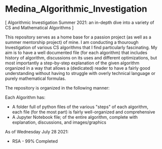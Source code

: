 # Medina_Algorithmic_Investigation
[ Algorithmic Investigation Summer 2021: an in-depth dive into a variety of CS and Mathematical Algorithms ] 


This repository serves as a home base for a passion project (as well as a summer mentorship project) of mine. I am conducting a thourough 
Investigation of various CS algorithms that I find particularly fascinating. My aim is to have a well documented file (for each algorithm)
that includes history of algorithm, discussions on its uses and different optimizations, but most importantly a step-by-step explanation 
of the given algorithm organized in a way that allows a (dedicated) reader to have a fairly good understanding without having to struggle 
with overly technical language or purely mathematical formulas.


The repository is organized in the following manner:

Each Algorithm has:
- A folder full of python files of the various "steps" of each algorithm, each file (for the most part) is fairly well-organized and comprehensive
- A Jupyter Notebook file; of the entire algorithm, complete with explanation, discussions, and images/graphics


As of Wednesday July 28 2021:

- RSA - 99% Completed
